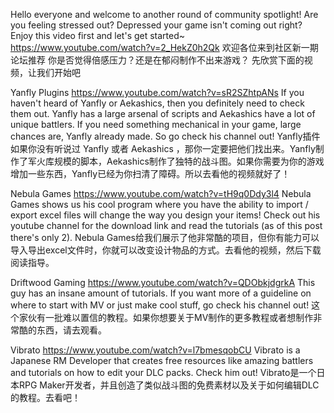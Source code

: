 Hello everyone and welcome to another round of community spotlight! 
Are you feeling stressed out? Depressed your game isn't coming out right? 
Enjoy this video first and let's get started~ 
https://www.youtube.com/watch?v=2_HekZ0h2Qk 
欢迎各位来到社区新一期论坛推荐
你是否觉得倍感压力？还是在郁闷制作不出来游戏？
先欣赏下面的视频，让我们开始吧

Yanfly Plugins
https://www.youtube.com/watch?v=sR2SZhtpANs 
If you haven't heard of Yanfly or Aekashics, then you definitely need to check them out. Yanfly has a large arsenal of scripts and Aekashics have a lot of unique battlers. If you need something mechanical in your game, large chances are, Yanfly already made. So go check his channel out! 
Yanfly插件
如果你没有听说过 Yanfly 或者 Aekashics ，那你一定要把他们找出来。Yanfly制作了军火库规模的脚本，Aekashics制作了独特的战斗图。如果你需要为你的游戏增加一些东西，Yanfly已经为你扫清了障碍。所以去看他的视频就好了！


Nebula Games
https://www.youtube.com/watch?v=tH9q0Ddy3l4 
Nebula Games shows us his cool program where you have the ability to import / export excel files will change the way you design your items! Check out his youtube channel for the download link and read the tutorials (as of this post there's only 2). 
Nebula Games给我们展示了他非常酷的项目，但你有能力可以导入导出excel文件时，你就可以改变设计物品的方式。去看他的视频，然后下载阅读指导。

Driftwood Gaming
https://www.youtube.com/watch?v=QDObkjdgrkA 
This guy has an insane amount of tutorials. If you want more of a guideline on where to start with MV or just make cool stuff, go check his channel out! 
这个家伙有一批难以置信的教程。如果你想要关于MV制作的更多教程或者想制作非常酷的东西，请去观看。

Vibrato
https://www.youtube.com/watch?v=l7bmesqobCU 
Vibrato is a Japanese RM Developer that creates free resources like amazing battlers and tutorials on how to edit your DLC packs. Check him out!
Vibrato是一个日本RPG Maker开发者，并且创造了类似战斗图的免费素材以及关于如何编辑DLC的教程。去看吧！
